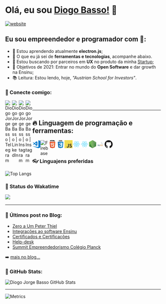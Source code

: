 # Olá, eu sou [Diogo Basso!][website] 👋
[![website](https://img.shields.io/website?label=<sitepessoal/>&style=for-the-badge&url=https%3A%2F%2Fsites.google.com%2Faluno.colegioplanck.com.br%2Fdiogojbasso)](https://sites.google.com/aluno.colegioplanck.com.br/diogojbasso)

## Eu sou empreendedor e programador com 💖:

- 🌱 Estou aprendendo atualmente **electron.js**;
- 🚀 O que eu já sei de **ferramentas e tecnologias**, acompanhe abaixo.
- 👯 Estou buscando por parceiros em **UX** no produto da minha [Startup][startup];
- 🥅 Objetivos de 2021: Entrar no mundo do **Open Software** e dar growth na Ensinu;
- 📚 Leitura: Estou lendo, hoje, *"Austrian School for Investors"*.

### 🤝 Conecte comigo:

[<img align="left" alt="Diogo Jorge Basso | Telegram" width="22px" src="https://cdn.jsdelivr.net/npm/simple-icons@v3/icons/telegram.svg" />][telegram]
[<img align="left" alt="Diogo Jorge Basso | LinkedIn" width="22px" src="https://cdn.jsdelivr.net/npm/simple-icons@v3/icons/linkedin.svg" />][linkedin]
[<img align="left" alt="Diogo Jorge Basso | Instagram" width="22px" src="https://cdn.jsdelivr.net/npm/simple-icons@v3/icons/instagram.svg" />][instagram]
[<img align="left" alt="Diogo Jorge Basso | Instagram" width="22px" src="https://cdn.jsdelivr.net/npm/simple-icons@3.13.0/icons/mail-dot-ru.svg" />][email]

<br/>

---

## 🔥 Linguagem de programação e ferramentas:

[<img align="left" alt="Visual Studio Code" width="26px" src="https://raw.githubusercontent.com/github/explore/80688e429a7d4ef2fca1e82350fe8e3517d3494d/topics/visual-studio-code/visual-studio-code.png" />][webdevplaylist]
[<img align="left" alt="Firebase" width="26px" src="https://cdn.jsdelivr.net/npm/simple-icons@3.13.0/icons/firebase.svg" />][webdevplaylist]
[<img align="left" alt="HTML5" width="26px" src="https://raw.githubusercontent.com/github/explore/80688e429a7d4ef2fca1e82350fe8e3517d3494d/topics/html/html.png" />][webdevplaylist]
[<img align="left" alt="CSS3" width="26px" src="https://raw.githubusercontent.com/github/explore/80688e429a7d4ef2fca1e82350fe8e3517d3494d/topics/css/css.png" />][webdevplaylist]
[<img align="left" alt="JavaScript" width="26px" src="https://raw.githubusercontent.com/github/explore/80688e429a7d4ef2fca1e82350fe8e3517d3494d/topics/javascript/javascript.png" />][webdevplaylist]
[<img align="left" alt="React" width="26px" src="https://raw.githubusercontent.com/github/explore/80688e429a7d4ef2fca1e82350fe8e3517d3494d/topics/react/react.png" />][webdevplaylist]
[<img align="left" alt="React-native" width="26px" src="https://raw.githubusercontent.com/github/explore/80688e429a7d4ef2fca1e82350fe8e3517d3494d/topics/react/react.png" />][webdevplaylist]
[<img align="left" alt="Node.js" width="26px" src="https://raw.githubusercontent.com/github/explore/80688e429a7d4ef2fca1e82350fe8e3517d3494d/topics/nodejs/nodejs.png" />][webdevplaylist]
[<img align="left" alt="MySQL" width="26px" src="https://raw.githubusercontent.com/github/explore/80688e429a7d4ef2fca1e82350fe8e3517d3494d/topics/mysql/mysql.png" />][webdevplaylist]
[<img align="left" alt="GitHub" width="26px" src="https://raw.githubusercontent.com/github/explore/78df643247d429f6cc873026c0622819ad797942/topics/github/github.png" />][webdevplaylist]

<br/>
<br/>

### 👓 Linguajens preferidas 
![Top Langs](https://github-readme-stats.vercel.app/api/top-langs/?username=diogojorgebasso&langs_count=3&hide_title=true)

### 👀 Status do Wakatime
<img src="https://wakatime.com/share/@8a068428-fa3f-477f-b75b-b22b62a6b3c9/9a1cfa0e-0756-4937-821c-dc4b78bdeb8c.png"/>
 
---

### 📕 Últimos post no Blog:

<!-- BLOG-POST-LIST:START -->
- [Zero a Um Peter Thiel](https://ensinu.com.br/ebook/zero-um-peter-thiel/)
- [Integrações ao software Ensinu](https://ensinu.com.br/melhorias-educacao/integracao-software-ensinu/)
- [Certificados e Certificações](https://ensinu.com.br/blog/certificados/)
- [Help-desk](https://ensinu.com.br/suporte/help-desk/)
- [Summit Empreendedorismo Colégio Planck](https://ensinu.com.br/eventos/summit-empreendedorismo-colegio-planck/)
<!-- BLOG-POST-LIST:END -->

➡️ [mais no blog...](https://ensinu.com.br/blog)

### 📡 GitHub Stats:
<img alt="Diogo Jorge Basso GitHub Stats" src="https://github-readme-stats.codestackr.vercel.app/api?username=diogojorgebasso&show_icons=true&hide_border=true&theme=prussian" />

---

![Metrics](https://metrics.lecoq.io/diogojorgebasso)



[website]: https://sites.google.com/aluno.colegioplanck.com.br/diogojbasso
[startup]: https://ensinu.com.br
[instagram]: https://instagram.com/diogojbasso
[linkedin]: https://www.linkedin.com/in/diogobasso/
[webdevplaylist]: https://www.youtube.com/playlist?list=PLeKujfa_GRS8Y2lUeDUU2448N9jcAoVGJ
[telegram]: https://t.me/diogobasso
[email]: mailto:diogojbasso@gmail.com
